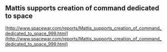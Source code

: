 ## Mattis supports creation of command dedicated to space
  
  [http://www.spacewar.com/reports/Mattis_supports_creation_of_command_dedicated_to_space_999.html](http://www.spacewar.com/reports/Mattis_supports_creation_of_command_dedicated_to_space_999.html)